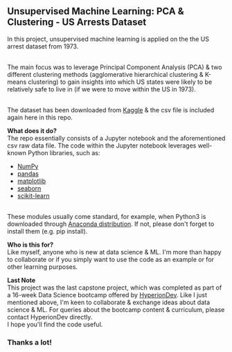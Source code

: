 ## Unsupervised Machine Learning: PCA & Clustering - US Arrests Dataset

In this project, unsupervised machine learning is applied on the the US arrest dataset from 1973.

</br>The main focus was to leverage Principal Component Analysis (PCA) & two different clustering methods (agglomerative hierarchical clustering & K-means clustering) to gain insights into which US states were likely to be relatively safe to live in (if we were to move within the US in 1973).

</br>The dataset has been downloaded from [Kaggle](https://www.kaggle.com/datasets/kurohana/usarrets) & the csv file is included again here in this repo.

**What does it do?**
</br>The repo essentially consists of a Jupyter notebook and the aforementioned csv raw data file.
The code within the Jupyter notebook leverages well-known Python libraries, such as:
- [NumPy](https://numpy.org/)
- [pandas](https://pandas.pydata.org/docs/index.html)
- [matplotlib](https://matplotlib.org/)
- [seaborn](https://seaborn.pydata.org/index.html)
- [scikit-learn](https://scikit-learn.org/stable/)

</br>These modules usually come standard, for example, when Python3 is downloaded through [Anaconda distribution](https://anaconda.org/).
If not, please don't forget to install them (e.g. pip install).

**Who is this for?**
</br>Like myself, anyone who is new at data science & ML. I'm more than happy to collaborate or if you simply want to use the code as an example or for other learning purposes.

**Last Note**
</br>This project was the last capstone project, which was completed as part of a 16-week Data Science bootcamp offered by [HyperionDev](https://www.hyperiondev.com/).
Like I just mentioned above, I'm keen to collaborate & exchange ideas about data science & ML. For queries about the bootcamp content & curriculum, please contact HyperionDev directly.
</br>I hope you'll find the code useful.
### Thanks a lot!
